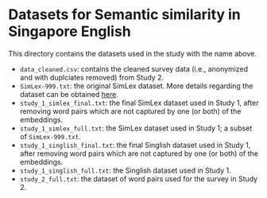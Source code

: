 # Datasets for Semantic similarity in Singapore English

This directory contains the datasets used in the study with the name above.

- `data_cleaned.csv`: contains the cleaned survey data (i.e., anonymized and with duplciates removed) from Study 2.
- `SimLex-999.txt`: the original SimLex dataset. More details regarding the dataset can be obtained [here](https://fh295.github.io/simlex.html).
- `study_1_simlex_final.txt`: the final SimLex dataset used in Study 1, after removing word pairs which are not captured by one (or both) of the embeddings.
- `study_1_simlex_full.txt`: the SimLex dataset used in Study 1; a subset of `SimLex-999.txt`.
- `study_1_singlish_final.txt`: the final Singlish dataset used in Study 1, after removing word pairs which are not captured by one (or both) of the embeddings.
- `study_1_singlish_full.txt`: the Singlish dataset used in Study 1.
- `study_2_full.txt`: the dataset of word pairs used for the survey in Study 2.
